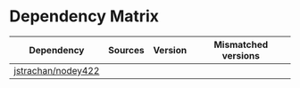 # Dependency Matrix

Dependency | Sources | Version | Mismatched versions
---------- | ------- | ------- | -------------------
[jstrachan/nodey422](https://github.com/jstrachan/nodey422.git) |  | []() | 
